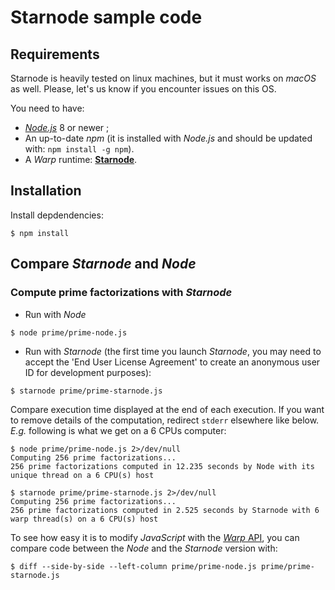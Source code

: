 # Starnode sample code

## Requirements

Starnode is heavily tested on linux machines, but it must works on _macOS_ as well.
Please, let's us know if you encounter issues on this OS.

You need to have:
- [_Node.js_](https://nodejs.org/en/download/) 8 or newer ;
- An up-to-date _npm_ (it is installed with _Node.js_ and should be
  updated with: `npm install -g npm`).
- A _Warp_ runtime: [**Starnode**](https://github.com/ScaleDynamics/starnode-doc).

## Installation

Install depdendencies:

```
$ npm install
```

## Compare _Starnode_ and _Node_

### Compute prime factorizations with _Starnode_

- Run with _Node_
```
$ node prime/prime-node.js
```

- Run with _Starnode_ (the first time you launch _Starnode_, you may need to accept the
'End User License Agreement' to create an anonymous user ID for development purposes):
```
$ starnode prime/prime-starnode.js 
```

Compare execution time displayed at the end of each execution. If you want to remove details of the
computation, redirect `stderr` elsewhere like below. _E.g._ following is what we get on
a 6 CPUs computer:

```
$ node prime/prime-node.js 2>/dev/null
Computing 256 prime factorizations...
256 prime factorizations computed in 12.235 seconds by Node with its unique thread on a 6 CPU(s) host

$ starnode prime/prime-starnode.js 2>/dev/null
Computing 256 prime factorizations...
256 prime factorizations computed in 2.525 seconds by Starnode with 6 warp thread(s) on a 6 CPU(s) host
```

To see how easy it is to modify _JavaScript_ with the
[_Warp_ API](https://www.npmjs.com/warp), you can compare code
between the _Node_ and the _Starnode_ version with:

```
$ diff --side-by-side --left-column prime/prime-node.js prime/prime-starnode.js
```
